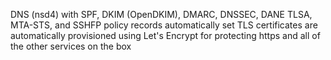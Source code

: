 DNS (nsd4) with SPF, DKIM (OpenDKIM), DMARC, DNSSEC, DANE TLSA, MTA-STS, and SSHFP policy records automatically set
TLS certificates are automatically provisioned using Let's Encrypt for protecting https and all of the other services on the box
